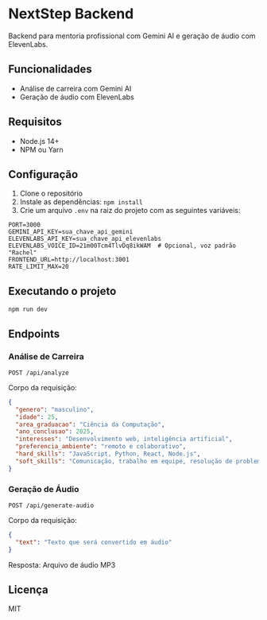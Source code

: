 # NextStep Backend

Backend para mentoria profissional com Gemini AI e geração de áudio com ElevenLabs.

## Funcionalidades

- Análise de carreira com Gemini AI
- Geração de áudio com ElevenLabs

## Requisitos

- Node.js 14+
- NPM ou Yarn

## Configuração

1. Clone o repositório
2. Instale as dependências: `npm install`
3. Crie um arquivo `.env` na raiz do projeto com as seguintes variáveis:

```
PORT=3000
GEMINI_API_KEY=sua_chave_api_gemini
ELEVENLABS_API_KEY=sua_chave_api_elevenlabs
ELEVENLABS_VOICE_ID=21m00Tcm4TlvDq8ikWAM  # Opcional, voz padrão "Rachel"
FRONTEND_URL=http://localhost:3001
RATE_LIMIT_MAX=20
```

## Executando o projeto

```
npm run dev
```

## Endpoints

### Análise de Carreira

```
POST /api/analyze
```

Corpo da requisição:

```json
{
  "genero": "masculino",
  "idade": 25,
  "area_graduacao": "Ciência da Computação",
  "ano_conclusao": 2025,
  "interesses": "Desenvolvimento web, inteligência artificial",
  "preferencia_ambiente": "remoto e colaborativo",
  "hard_skills": "JavaScript, Python, React, Node.js",
  "soft_skills": "Comunicação, trabalho em equipe, resolução de problemas"
}
```

### Geração de Áudio

```
POST /api/generate-audio
```

Corpo da requisição:

```json
{
  "text": "Texto que será convertido em áudio"
}
```

Resposta: Arquivo de áudio MP3

## Licença

MIT